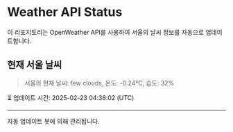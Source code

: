 
# Weather API Status

이 리포지토리는 OpenWeather API를 사용하여 서울의 날씨 정보를 자동으로 업데이트합니다.

## 현재 서울 날씨
> 서울의 현재 날씨: few clouds, 온도: -0.24°C, 습도: 32%

⏳ 업데이트 시간: 2025-02-23 04:38:02 (UTC)

---
자동 업데이트 봇에 의해 관리됩니다.
